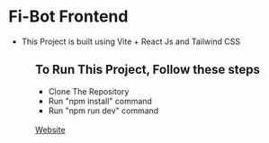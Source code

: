 # Fi-Bot Frontend

<ul>
    <li>This Project is built using Vite + React Js and Tailwind CSS</li>
<ul>

<h2> To Run This Project, Follow these steps </h2>
<ul>
    <li>Clone The Repository</li>
    <li>Run "npm install" command</li>
    <li>Run "npm run dev" command</li>
</ul>
<br>
<a href="https://fibot.netlify.app" target="_blank">Website</a>
